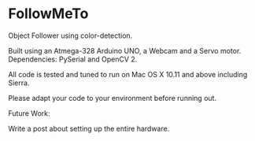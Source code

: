 # FollowMeTo

Object Follower using color-detection.

Built using an Atmega-328 Arduino UNO, a Webcam and a Servo motor.
Dependencies: PySerial and OpenCV 2.

All code is tested and tuned to run on Mac OS X 10.11 and above including Sierra.

Please adapt your code to your environment before running out.

Future Work:

Write a post about setting up the entire hardware.
